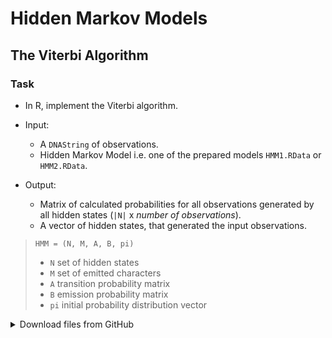 # Hidden Markov Models

## The Viterbi Algorithm
### Task
 * In R, implement the Viterbi algorithm. 

 * Input:
   * A `DNAString` of observations.
   * Hidden Markov Model i.e. one of the prepared models `HMM1.RData` or `HMM2.RData`.

 * Output:
   * Matrix of calculated probabilities for all observations generated by all hidden states (`|N|` x *number of observations*).
   * A vector of hidden states, that generated the input observations.


> `HMM = (N, M, A, B, pi)`
> * `N` set of hidden states
> * `M` set of emitted characters
> * `A` transition probability matrix
> * `B` emission probability matrix
> * `pi` initial probability distribution vector


<details>
<summary>Download files from GitHub</summary>
<details>
<summary>Basic Git settings</summary>

>* Configure the Git editor
>    ```bash
>    git config --global core.editor notepad
>    ```
>* Configure your name and email address
>    ```bash
>    git config --global user.name "Zuzana Nova"
>    git config --global user.email z.nova@vut.cz
>    ```
>* Check current settings
>    ```bash
>    git config --global --list
>    ```
>
</details>

* Create a fork on your GitHub account. 
  On the GitHub page of this repository find a <kbd>Fork</kbd> button in the upper right corner.
  
* Clone forked repository from your GitHub page to your computer:
    ```bash
    git clone <fork repository address>
    ```
* In a local repository, set new remote for a project repository:
    ```bash
    git remote add upstream https://github.com/mpa-prg/exercise_11.git
    ```

#### Send files to GitHub
Create a new commit and send new changes to your remote repository.
* Add file to a new commit.
    ```bash
    git add <file_name>
    ```
* Create a new commit, enter commit message, save the file and close it.
    ```bash
    git commit
    ```
* Send a new commit to your GitHub repository.
    ```bash
    git push origin main
    ```

</details>
